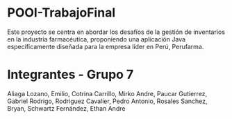 # POOI-TrabajoFinal
Este proyecto se centra en abordar los desafíos de la gestión de inventarios en la industria farmacéutica, proponiendo una aplicación Java específicamente diseñada para la empresa líder en Perú, Perufarma.

# Integrantes - Grupo 7
Aliaga Lozano, Emilio,
Cotrina Carrillo, Mirko Andre,
Paucar Gutierrez, Gabriel Rodrigo,
Rodriguez Cavalier, Pedro Antonio,
Rosales Sanchez, Bryan,
Schwartz Fernández, Ethan Andre
